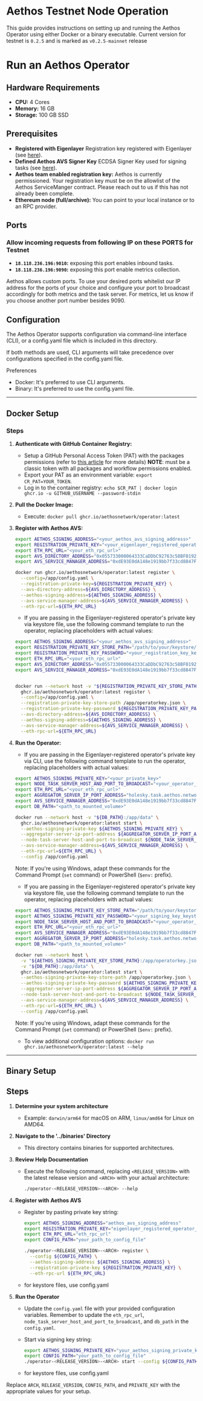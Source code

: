 # Aethos Testnet Node Operation
This guide provides instructions on setting up and running the Aethos Operator using either Docker or a binary executable. Current version for testnet is `0.2.5` and is marked as `v0.2.5-mainnet` release

# Run an Aethos Operator

## Hardware Requirements
* **CPU:** 4 Cores
* **Memory:** 16 GB
* **Storage:** 100 GB SSD

## Prerequisites

* **Registered with Eigenlayer** Registration key registered with Eigenlayer (see [here](https://docs.eigenlayer.xyz/eigenlayer/operator-guides/operator-installation)).
* **Defined Aethos AVS Signer Key** ECDSA Signer Key used for signing tasks (see [here](https://docs.eigenlayer.xyz/eigenlayer/operator-guides/key-management/intro#eigenlayer)).
* **Aethos team enabled registration key:** Aethos is currently permissioned. Your registration key must be on the allowlist of the Aethos ServiceManger contract. Please reach out to us if this has not already been complete.
* **Ethereum node (full/archive):** You can point to your local instance or to an RPC provider.

## Ports 

### Allow incoming requests from following IP on these PORTS for Testnet
* **`18.118.236.196:9010`:** exposing this port enables inbound tasks.
* **`18.118.236.196:9090`:** exposing this port enable metrics collection.

Aethos allows custom ports. To use your desired ports whitelist our IP address for the ports of your choice and configure your port to broadcast accordingly for both metrics and the task server. For metrics, let us know if you choose another port number besides 9090. 

## Configuration
The Aethos Operator supports configuration via command-line interface (CLI), or a config.yaml file which is included in this directory.

If both methods are used, CLI arguments will take precedence over configurations specified in the config.yaml file.

Preferences
* Docker: It's preferred to use CLI arguments.
* Binary: It's preferred to use the config.yaml file.

---
## Docker Setup
### Steps
1. **Authenticate with GitHub Container Registry:**
   * Setup a GitHub Personal Access Token (PAT) with the packages permissions (refer to [this article](https://docs.github.com/en/packages/working-with-a-github-packages-registry/working-with-the-container-registry) for more details)   **NOTE**: must be a classic token with all packages and workflow permissions enabled.
   * Export your PAT as an environment variable: `export CR_PAT=YOUR_TOKEN`.
   * Log in to the container registry: `echo $CR_PAT | docker login ghcr.io -u GITHUB_USERNAME --password-stdin`
2. **Pull the Docker Image:**
   * Execute: `docker pull ghcr.io/aethosnetwork/operator:latest`
3. **Register with Aethos AVS:**
   ```sh 
   export AETHOS_SIGNING_ADDRESS="<your_aethos_avs_signing_address>"
   export REGISTRATION_PRIVATE_KEY="<your_eigenlayer_registered_operator_private_key>"
   export ETH_RPC_URL="<your_eth_rpc_url>"
   export AVS_DIRECTORY_ADDRESS="0x055733000064333CaDDbC92763c58BF0192fFeBf"
   export AVS_SERVICE_MANAGER_ADDRESS="0xdE93E0dA148e1919bb7f33cd8847F96e45791210"

   docker run ghcr.io/aethosnetwork/operator:latest register \
     --config=/app/config.yaml \
     --registration-private-key=${REGISTRATION_PRIVATE_KEY} \
     --avs-directory-address=${AVS_DIRECTORY_ADDRESS} \
     --aethos-signing-address=${AETHOS_SIGNING_ADDRESS} \
     --avs-service-manager-address=${AVS_SERVICE_MANAGER_ADDRESS} \
     --eth-rpc-url=${ETH_RPC_URL}
   ```

   * If you are passing in the Eigenlayer-registered operator's private key via keystore file, use the following command template to run the operator, replacing placeholders with actual values:
   ```sh
   export AETHOS_SIGNING_ADDRESS="<your_aethos_avs_signing_address>"
   export REGISTRATION_PRIVATE_KEY_STORE_PATH="/path/to/your/keystore/ecdsa_file.json"
   export REGISTRATION_PRIVATE_KEY_PASSWORD="<your_registration_key_keystore_password>"
   export ETH_RPC_URL="<your_eth_rpc_url>"
   export AVS_DIRECTORY_ADDRESS="0x055733000064333CaDDbC92763c58BF0192fFeBf"
   export AVS_SERVICE_MANAGER_ADDRESS="0xdE93E0dA148e1919bb7f33cd8847F96e45791210"


   docker run --network host -v "${REGISTRATION_PRIVATE_KEY_STORE_PATH}:/app/operatorkey.json" \
     ghcr.io/aethosnetwork/operator:latest register \
     --config=/app/config.yaml \
     --registration-private-key-store-path /app/operatorkey.json \
     --registration-private-key-password ${REGISTRATION_PRIVATE_KEY_PASSWORD} \
     --avs-directory-address=${AVS_DIRECTORY_ADDRESS} \
     --aethos-signing-address=${AETHOS_SIGNING_ADDRESS} \
     --avs-service-manager-address=${AVS_SERVICE_MANAGER_ADDRESS} \
     --eth-rpc-url=${ETH_RPC_URL}
   ```
4. **Run the Operator:**
   * If you are passing in the Eigenlayer-registered operator's private key via CLI, use the following command template to run the operator, replacing placeholders with actual values:
   ```sh 
   export AETHOS_SIGNING_PRIVATE_KEY="<your_private_key>"
   export NODE_TASK_SERVER_HOST_AND_PORT_TO_BROADCAST="<your_operator_ip_addr_and_tasks_port>"
   export ETH_RPC_URL="<your_eth_rpc_url>"
   export AGGREGATOR_SERVER_IP_PORT_ADDRESS="holesky.task.aethos.network:50051"
   export AVS_SERVICE_MANAGER_ADDRESS="0xdE93E0dA148e1919bb7f33cd8847F96e45791210"
   export DB_PATH="<path_to_mounted_volume>"

   docker run --network host -v "${DB_PATH}:/app/data" \
     ghcr.io/aethosnetwork/operator:latest start \
     --aethos-signing-private-key ${AETHOS_SIGNING_PRIVATE_KEY} \
     --aggregator-server-ip-port-address ${AGGREGATOR_SERVER_IP_PORT_ADDRESS} \
     --node-task-server-host-and-port-to-broadcast ${NODE_TASK_SERVER_HOST_AND_PORT_TO_BROADCAST} \
     --avs-service-manager-address=${AVS_SERVICE_MANAGER_ADDRESS} \
     --eth-rpc-url=${ETH_RPC_URL} \
     --config /app/config.yaml
    ```
   Note: If you're using Windows, adapt these commands for the Command Prompt (`set` command) or PowerShell (`$env:` prefix).

   * If you are passing in the Eigenlayer-registered operator's private key via keystore file, use the following command template to run the operator, replacing placeholders with actual values:
   ```sh
   export AETHOS_SIGNING_PRIVATE_KEY_STORE_PATH="/path/to/your/keystore/ecdsa_file.json"
   export AETHOS_SIGNING_PRIVATE_KEY_PASSWORD="<your_signing_key_keystore_password>"
   export NODE_TASK_SERVER_HOST_AND_PORT_TO_BROADCAST="<your_operator_ip_addr_and_tasks_port>"
   export ETH_RPC_URL="<your_eth_rpc_url>"
   export AVS_SERVICE_MANAGER_ADDRESS="0xdE93E0dA148e1919bb7f33cd8847F96e45791210"
   export AGGREGATOR_SERVER_IP_PORT_ADDRESS="holesky.task.aethos.network:50051"
   export DB_PATH="<path_to_mounted_volume>"

   docker run --network host \
     -v "${AETHOS_SIGNING_PRIVATE_KEY_STORE_PATH}:/app/operatorkey.json" \
     -v "${DB_PATH}:/app/data" \
     ghcr.io/aethosnetwork/operator:latest start \
     --aethos-signing-private-key-store-path /app/operatorkey.json \
     --aethos-signing-private-key-password ${AETHOS_SIGNING_PRIVATE_KEY_PASSWORD} \
     --aggregator-server-ip-port-address ${AGGREGATOR_SERVER_IP_PORT_ADDRESS} \
     --node-task-server-host-and-port-to-broadcast ${NODE_TASK_SERVER_HOST_AND_PORT_TO_BROADCAST} \
     --avs-service-manager-address=${AVS_SERVICE_MANAGER_ADDRESS} \
     --eth-rpc-url=${ETH_RPC_URL} \
     --config /app/config.yaml
   ```
   Note: If you're using Windows, adapt these commands for the Command Prompt (`set` command) or PowerShell (`$env:` prefix).

   * To view additional configuration options: `docker run ghcr.io/aethosnetwork/operator:latest --help`

---
## Binary Setup

## Steps

1. **Determine your system architecture**
   - Example: `darwin/arm64` for macOS on ARM, `linux/amd64` for Linux on AMD64.

2. **Navigate to the '../binaries' Directory**
   - This directory contains binaries for supported architectures.

3. **Review Help Documentation**
   - Execute the following command, replacing `<RELEASE_VERSION>` with the latest release version and `<ARCH>` with your actual architecture:
     ```sh
     ./operator-<RELEASE_VERSION>-<ARCH> --help
     ```

4. **Register with Aethos AVS**
   - Register by pasting private key string:
     ```sh
     export AETHOS_SIGNING_ADDRESS="aethos_avs_signing_address"
     export REGISTRATION_PRIVATE_KEY="eigenlayer_registered_operator_private_key"
     export ETH_RPC_URL="eth_rpc_url"
     export CONFIG_PATH="your_path_to_config_file"

     ./operator-<RELEASE_VERSION>-<ARCH> register \
       --config ${CONFIG_PATH} \
       --aethos-signing-address ${AETHOS_SIGNING_ADDRESS} \
       --registration-private-key ${REGISTRATION_PRIVATE_KEY} \
       --eth-rpc-url ${ETH_RPC_URL}
     ```
   - for keystore files, use config.yaml

5. **Run the Operator**
   - Update the `config.yaml` file with your provided configuration variables. Remember to update the `eth_rpc_url`, `node_task_server_host_and_port_to_broadcast`, and `db_path` in the `config.yaml`.

   - Start via signing key string:
     ```sh
     export AETHOS_SIGNING_PRIVATE_KEY="your_aethos_signing_private_key"
     export CONFIG_PATH="your_path_to_config_file"
     ./operator-<RELEASE_VERSION>-<ARCH> start --config ${CONFIG_PATH}--aethos-signing-private-key ${AETHOS_SIGNING_PRIVATE_KEY}
     ```
   - for keystore files, use config.yaml

Replace `ARCH`, `RELEASE_VERSION`, `CONFIG_PATH`, and `PRIVATE_KEY` with the appropriate values for your setup.
